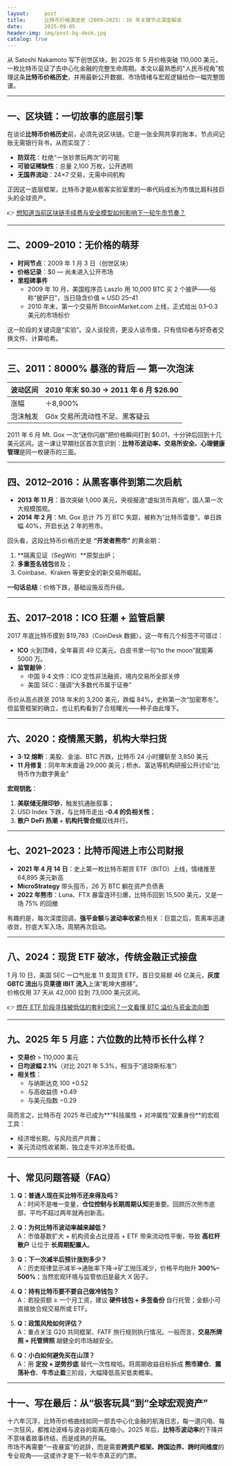 ```yaml
---
layout:     post
title:      比特币价格演进史（2009–2025）：16 年关键节点深度解读
date:       2025-09-05
header-img: img/post-bg-desk.jpg
catalog: true
---
```


从 Satoshi Nakamoto 写下创世区块，到 2025 年 5 月价格突破 110,000 美元，一枚比特币见证了去中心化金融的完整生命周期。本文以最熟悉的“人民币视角”梳理这条**比特币价格历史**，并用最新公开数据、市场情绪与宏观逻辑给你一幅完整图谱。

---

## 一、区块链：一切故事的底层引擎

在谈论**比特币价格历史**前，必须先说区块链。它是一张全网共享的账本，节点间记账无需银行背书，从而实现了：

- **防双花**：杜绝“一张钞票玩两次”的可能  
- **可验证稀缺性**：总量 2,100 万枚，公开透明  
- **无国界流动**：24×7 交易，无需中间机构  

正因这一底层框架，比特币才能从极客实验室里的一串代码成长为市值比肩科技巨头的全球资产。

👉 [想知道当前区块链手续费与安全模型如何影响下一轮牛市节奏？](https://okxdog.com/)

---

## 二、2009–2010：无价格的萌芽

- **时间节点**：2009 年 1 月 3 日（创世区块）  
- **价格记录**：$0 — 尚未进入公开市场  
- **里程碑事件**  
  - 2009 年 10 月，美国程序员 Laszlo 用 10,000 BTC 买 2 个披萨——俗称“披萨日”，当日隐含价值 ≈ USD 25–41  
  - 2010 年末，第一个交易所 BitcoinMarket.com 上线，正式给出 0.1–0.3 美元的市场标价  

这一阶段的关键词是“实验”。没人谈投资，更没人谈市值，只有信仰者与好奇者交换文件、计算哈希。

---

## 三、2011：8000% 暴涨的背后 — 第一次泡沫

| 波动区间 | 2010 年末 $0.30 → 2011 年 6 月 $26.90 |
| --- | --- |
| 涨幅 | ＋8,900% |
| 泡沫触发 | Göx 交易所流动性不足、黑客疑云 |

2011 年 6 月 Mt. Gox 一次“迷你闪崩”把价格瞬间打到 $0.01，十分钟后回到十几美元区间。这一课让早期社区首次意识到：**比特币波动率、交易所安全、心理健康管理**是同一枚硬币的三面。

---

## 四、2012–2016：从黑客事件到第二次启航

- **2013 年 11 月**：首次突破 1,000 美元，央视报道“虚拟货币真相”，国人第一次大规模围观。  
- **2014 年 2 月**：Mt. Gox 总计 75 万 BTC 失踪，被称为“比特币雷曼”。单日跌幅 40%，开启长达 2 年的熊市。  

回头看，这段比特币价格历史是 **“开发者熊市”** 的黄金期：  
1. **隔离见证（SegWit）**原型出炉；  
2. **多重签名钱包**普及；  
3. Coinbase、Kraken 等更安全的新交易所崛起。  

**一句话总结**：价格下跌，基础设施反而升级。

---

## 五、2017–2018：ICO 狂潮 + 监管启蒙

2017 年底比特币摸到 $19,783（CoinDesk 数据）。这一年有几个标签不可错过：

- **ICO** 火到顶峰，全年募资 49 亿美元，白皮书里一句“to the moon”就能筹 5000 万。  
- **监管敲钟**：  
  - 中国 9·4 文件：ICO 定性非法融资，境内交易所全部关停  
  - 美国 SEC：强调“大多数代币属于证券”  

币价从高点跌至 2018 年末的 3,200 美元，跌幅 84%，史称第一次“加密寒冬”。但监管框架的确立，也让机构看到了合规曙光——种子由此埋下。

---

## 六、2020：疫情黑天鹅，机构大举扫货

- **3·12 熔断**：美股、金油、BTC 齐跌，比特币 24 小时腰斩至 3,850 美元  
- **11 月修复**：同年年末直逼 29,000 美元；桥水、富达等机构研报公开讨论“比特币作为数字黄金”  

**宏观钥匙**：  
1. **美联储无限印钞**，触发抗通胀叙事；  
2. USD Index 下跌，与比特币走出 **-0.4 的负相关性**；  
3. **散户 DeFi 热潮** + **机构托管合规**双线并行。

---

## 七、2021–2023：比特币闯进上市公司财报

- **2021 年 4 月 14 日**：史上第一枚比特币期货 ETF（BITO）上线，情绪推至 64,895 美元新高  
- **MicroStrategy** 带头囤币，26 万 BTC 躺在资产负债表  
- **2022 年熊市**：Luna、FTX 暴雷连环引爆，比特币回到 15,500 美元，又是一场 75% 的回撤  

有趣的是，每次深度回调，**强平金额**与**波动率收紧**负相关：巨震之后，乖离率迅速收敛，抄底大军入场，周期再次启动。

---

## 八、2024：现货 ETF 破冰，传统金融正式接盘

1 月 10 日，美国 SEC 一口气批准 11 支现货 ETF。首日交易额 46 亿美元，**灰度 GBTC 流出**与**贝莱德 IBIT 流入**上演“乾坤大挪移”。  
价格仅用 37 天从 42,000 拉到 73,000 美元区间。

👉 [想在 ETF 阶段寻找被低估的套利空间？一文看懂 BTC 溢价与资金流向图](https://okxdog.com/)

---

## 九、2025 年 5 月底：六位数的比特币长什么样？

- **交易价** > 110,000 美元  
- **日均波幅 2.1%**（对比 2021 年 5.3%，相当于“道琼斯标准”）  
- **相关性**：  
  - 与纳斯达克 100 +0.52  
  - 与高收益债 +0.49  
  - 与美元指数 −0.29  

简而言之，比特币在 2025 年已成为**“科技属性 + 对冲属性”双重身份**的宏观工具：  
- 经济增长期，与风险资产共舞；  
- 美元流动性收紧期，独立走牛对冲法币贬值。

---

## 十、常见问题答疑（FAQ）

1. **Q：普通人现在买比特币还来得及吗？**  
   A：时间不是唯一变量，**仓位控制与长期周期认知**更重要。回顾历次熊市底部，平均不超过两年就再创新高。

2. **Q：为何比特币波动率越来越低？**  
   A：市值基数扩大 + 机构资金占比提高 + ETF 带来流动性平衡，导致 **高杠杆散户** 让位于 **长周期配置人**。

3. **Q：下一次减半后预计涨到多少？**  
   A：历史规律显示减半→通胀率下降→矿工抛压减少，价格平均抬升 **300%–500%**；当然宏观环境与监管依旧是最大 X 因子。

4. **Q：持有比特币要不要自己做冷钱包？**  
   A：若投资额 ≥ 一个月工资，建议 **硬件钱包 + 多签备份** 自行托管；金额小可直接放合规交易所或 ETF。

5. **Q：政策风险如何评估？**  
   A：重点关注 G20 共同框架、FATF 旅行规则执行情况。一般而言，**交易所牌照 + 托管牌照** 越健全的市场越安全。

6. **Q：小白如何避免买在山顶？**  
   A：用 **定投 + 逆势抄底** 替代一次性梭哈。将周期收益目标拆成 **熊市建仓**、**震荡补仓**、**牛市止盈**三阶段，大幅降低高买低卖概率。

---

## 十一、写在最后：从“极客玩具”到“全球宏观资产”

十六年沉浮，比特币价格曲线如同一部去中心化金融的航海日志，每一道闪电、每一次狂风，都推动波峰与波谷的距离在缩小。2025 年后，**比特币波动率**的下降并不意味着故事终结，而是成熟的开端。  
市场不再需要“一夜暴富”的说辞，而是需要**跨资产框架、跨国边界、跨时间维度**的专业视角——这或许才是下一轮牛市真正的门票。